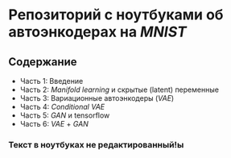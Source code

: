 
# Репозиторий с ноутбуками об автоэнкодерах на *MNIST*

## Содержание
* Часть 1: Введение
* Часть 2: *Manifold learning* и скрытые (latent) переменные
* Часть 3: Вариационные автоэнкодеры (*VAE*)
* Часть 4: *Conditional VAE*
* Часть 5: *GAN* и tensorflow
* Часть 6: *VAE* + *GAN*

### Текст в ноутбуках не редактированный!ы